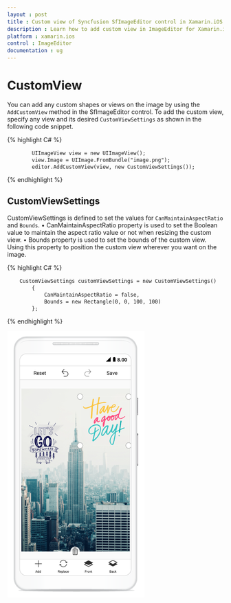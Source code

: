 ```yaml
---
layout : post
title : Custom view of Syncfusion SfImageEditor control in Xamarin.iOS
description : Learn how to add custom view in ImageEditor for Xamarin.iOS
platform : xamarin.ios
control : ImageEditor
documentation : ug
---
```


# CustomView

You can add any custom shapes or views on the image by using the `AddCustomView` method in the SfImageEditor control. To add the custom view, specify any view and its desired `CustomViewSettings` as shown in the following code snippet.

{% highlight C# %}

            UIImageView view = new UIImageView();
            view.Image = UIImage.FromBundle("image.png");
            editor.AddCustomView(view, new CustomViewSettings());

{% endhighlight %}

## CustomViewSettings

CustomViewSettings is defined to set the values for `CanMaintainAspectRatio` and `Bounds`.
•	CanMaintainAspectRatio property is used to set the Boolean value to maintain the aspect ratio value or not when resizing the custom view.
•	Bounds property is used to set the bounds of the custom view. Using this property to position the custom view wherever you want on the image.

{% highlight C# %}

        CustomViewSettings customViewSettings = new CustomViewSettings()
            {
                CanMaintainAspectRatio = false,
                Bounds = new Rectangle(0, 0, 100, 100)
            };

{% endhighlight %}

![SfImageEditor](ImageEditor_images/CustomView.png)